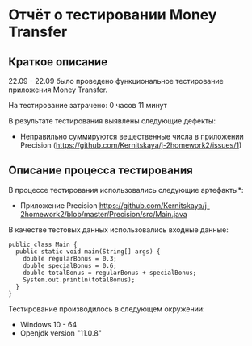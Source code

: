 # Отчёт о тестировании Money Transfer

## Краткое описание

22.09 - 22.09 было проведено функциональное тестирование приложения Money Transfer.

На тестирование затрачено: 0 часов 11 минут

В результате тестирования выявлены следующие дефекты:
* Неправильно суммируются вещественные числа в приложении Precision (https://github.com/Kernitskaya/j-2homework2/issues/1)


## Описание процесса тестирования

В процессе тестирования использовались следующие артефакты*:
* Приложение Precision https://github.com/Kernitskaya/j-2homework2/blob/master/Precision/src/Main.java


В качестве тестовых данных использовались входные данные:
```
public class Main {
  public static void main(String[] args) {
    double regularBonus = 0.3;
    double specialBonus = 0.6;
    double totalBonus = regularBonus + specialBonus;
    System.out.println(totalBonus);
  }
}
```

Тестирование производилось в следующем окружении:
* Windows 10 - 64
* Openjdk version "11.0.8"